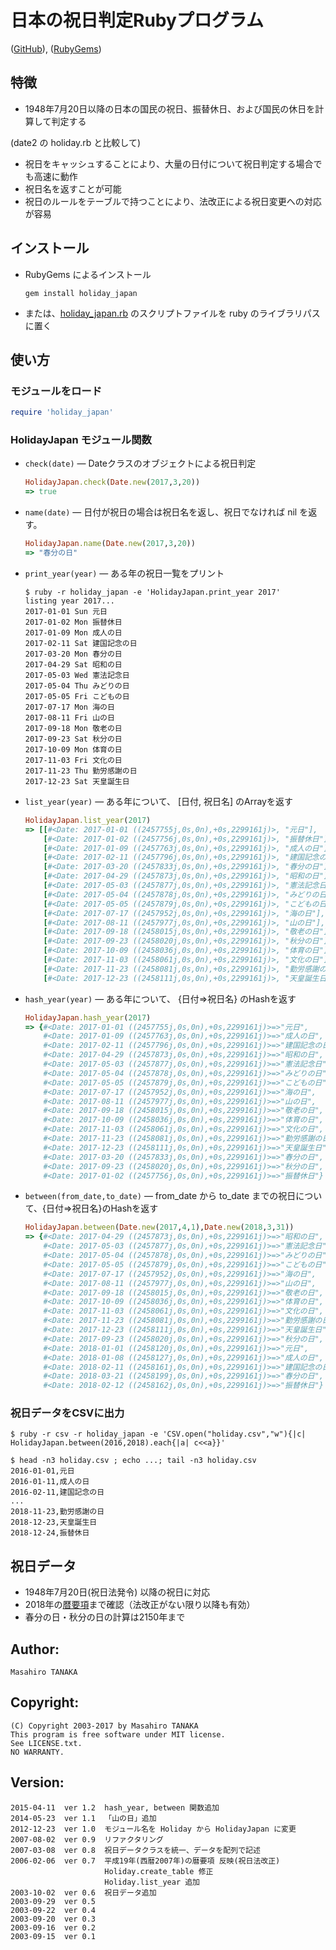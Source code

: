 # 日本の祝日判定Rubyプログラム

([GitHub](https://github.com/masa16/holiday_japan)),
([RubyGems](https://rubygems.org/gems/holiday_japan))

## 特徴
* 1948年7月20日以降の日本の国民の祝日、振替休日、および国民の休日を計算して判定する

(date2 の holiday.rb と比較して)
* 祝日をキャッシュすることにより、大量の日付について祝日判定する場合でも高速に動作
* 祝日名を返すことが可能
* 祝日のルールをテーブルで持つことにより、法改正による祝日変更への対応が容易

## インストール

* RubyGems によるインストール
  ```
  gem install holiday_japan
  ```

* または、[holiday_japan.rb](https://github.com/masa16/holiday_japan/blob/master/lib/holiday_japan.rb)
  のスクリプトファイルを ruby のライブラリパスに置く

## 使い方

### モジュールをロード

  ```ruby
  require 'holiday_japan'
  ```

### HolidayJapan モジュール関数

* `check(date)` ― Dateクラスのオブジェクトによる祝日判定

  ```ruby
  HolidayJapan.check(Date.new(2017,3,20))
  => true
  ```

* `name(date)` ― 日付が祝日の場合は祝日名を返し、祝日でなければ nil を返す。

  ```ruby
  HolidayJapan.name(Date.new(2017,3,20))
  => "春分の日"
  ```

* `print_year(year)` ― ある年の祝日一覧をプリント

  ```
  $ ruby -r holiday_japan -e 'HolidayJapan.print_year 2017'
  listing year 2017...
  2017-01-01 Sun 元日
  2017-01-02 Mon 振替休日
  2017-01-09 Mon 成人の日
  2017-02-11 Sat 建国記念の日
  2017-03-20 Mon 春分の日
  2017-04-29 Sat 昭和の日
  2017-05-03 Wed 憲法記念日
  2017-05-04 Thu みどりの日
  2017-05-05 Fri こどもの日
  2017-07-17 Mon 海の日
  2017-08-11 Fri 山の日
  2017-09-18 Mon 敬老の日
  2017-09-23 Sat 秋分の日
  2017-10-09 Mon 体育の日
  2017-11-03 Fri 文化の日
  2017-11-23 Thu 勤労感謝の日
  2017-12-23 Sat 天皇誕生日
  ```

* `list_year(year)` ― ある年について、 [日付, 祝日名] のArrayを返す

  ```ruby
  HolidayJapan.list_year(2017)
  => [[#<Date: 2017-01-01 ((2457755j,0s,0n),+0s,2299161j)>, "元日"],
      [#<Date: 2017-01-02 ((2457756j,0s,0n),+0s,2299161j)>, "振替休日"],
      [#<Date: 2017-01-09 ((2457763j,0s,0n),+0s,2299161j)>, "成人の日"],
      [#<Date: 2017-02-11 ((2457796j,0s,0n),+0s,2299161j)>, "建国記念の日"],
      [#<Date: 2017-03-20 ((2457833j,0s,0n),+0s,2299161j)>, "春分の日"],
      [#<Date: 2017-04-29 ((2457873j,0s,0n),+0s,2299161j)>, "昭和の日"],
      [#<Date: 2017-05-03 ((2457877j,0s,0n),+0s,2299161j)>, "憲法記念日"],
      [#<Date: 2017-05-04 ((2457878j,0s,0n),+0s,2299161j)>, "みどりの日"],
      [#<Date: 2017-05-05 ((2457879j,0s,0n),+0s,2299161j)>, "こどもの日"],
      [#<Date: 2017-07-17 ((2457952j,0s,0n),+0s,2299161j)>, "海の日"],
      [#<Date: 2017-08-11 ((2457977j,0s,0n),+0s,2299161j)>, "山の日"],
      [#<Date: 2017-09-18 ((2458015j,0s,0n),+0s,2299161j)>, "敬老の日"],
      [#<Date: 2017-09-23 ((2458020j,0s,0n),+0s,2299161j)>, "秋分の日"],
      [#<Date: 2017-10-09 ((2458036j,0s,0n),+0s,2299161j)>, "体育の日"],
      [#<Date: 2017-11-03 ((2458061j,0s,0n),+0s,2299161j)>, "文化の日"],
      [#<Date: 2017-11-23 ((2458081j,0s,0n),+0s,2299161j)>, "勤労感謝の日"],
      [#<Date: 2017-12-23 ((2458111j,0s,0n),+0s,2299161j)>, "天皇誕生日"]]
  ```

* `hash_year(year)` ― ある年について、 {日付=>祝日名} のHashを返す

  ```ruby
  HolidayJapan.hash_year(2017)
  => {#<Date: 2017-01-01 ((2457755j,0s,0n),+0s,2299161j)>=>"元日",
      #<Date: 2017-01-09 ((2457763j,0s,0n),+0s,2299161j)>=>"成人の日",
      #<Date: 2017-02-11 ((2457796j,0s,0n),+0s,2299161j)>=>"建国記念の日",
      #<Date: 2017-04-29 ((2457873j,0s,0n),+0s,2299161j)>=>"昭和の日",
      #<Date: 2017-05-03 ((2457877j,0s,0n),+0s,2299161j)>=>"憲法記念日",
      #<Date: 2017-05-04 ((2457878j,0s,0n),+0s,2299161j)>=>"みどりの日",
      #<Date: 2017-05-05 ((2457879j,0s,0n),+0s,2299161j)>=>"こどもの日",
      #<Date: 2017-07-17 ((2457952j,0s,0n),+0s,2299161j)>=>"海の日",
      #<Date: 2017-08-11 ((2457977j,0s,0n),+0s,2299161j)>=>"山の日",
      #<Date: 2017-09-18 ((2458015j,0s,0n),+0s,2299161j)>=>"敬老の日",
      #<Date: 2017-10-09 ((2458036j,0s,0n),+0s,2299161j)>=>"体育の日",
      #<Date: 2017-11-03 ((2458061j,0s,0n),+0s,2299161j)>=>"文化の日",
      #<Date: 2017-11-23 ((2458081j,0s,0n),+0s,2299161j)>=>"勤労感謝の日",
      #<Date: 2017-12-23 ((2458111j,0s,0n),+0s,2299161j)>=>"天皇誕生日",
      #<Date: 2017-03-20 ((2457833j,0s,0n),+0s,2299161j)>=>"春分の日",
      #<Date: 2017-09-23 ((2458020j,0s,0n),+0s,2299161j)>=>"秋分の日",
      #<Date: 2017-01-02 ((2457756j,0s,0n),+0s,2299161j)>=>"振替休日"}
  ```

* `between(from_date,to_date)` ― from_date から to_date までの祝日について、{日付=>祝日名}のHashを返す

  ```ruby
  HolidayJapan.between(Date.new(2017,4,1),Date.new(2018,3,31))
  => {#<Date: 2017-04-29 ((2457873j,0s,0n),+0s,2299161j)>=>"昭和の日",
      #<Date: 2017-05-03 ((2457877j,0s,0n),+0s,2299161j)>=>"憲法記念日",
      #<Date: 2017-05-04 ((2457878j,0s,0n),+0s,2299161j)>=>"みどりの日",
      #<Date: 2017-05-05 ((2457879j,0s,0n),+0s,2299161j)>=>"こどもの日",
      #<Date: 2017-07-17 ((2457952j,0s,0n),+0s,2299161j)>=>"海の日",
      #<Date: 2017-08-11 ((2457977j,0s,0n),+0s,2299161j)>=>"山の日",
      #<Date: 2017-09-18 ((2458015j,0s,0n),+0s,2299161j)>=>"敬老の日",
      #<Date: 2017-10-09 ((2458036j,0s,0n),+0s,2299161j)>=>"体育の日",
      #<Date: 2017-11-03 ((2458061j,0s,0n),+0s,2299161j)>=>"文化の日",
      #<Date: 2017-11-23 ((2458081j,0s,0n),+0s,2299161j)>=>"勤労感謝の日",
      #<Date: 2017-12-23 ((2458111j,0s,0n),+0s,2299161j)>=>"天皇誕生日",
      #<Date: 2017-09-23 ((2458020j,0s,0n),+0s,2299161j)>=>"秋分の日",
      #<Date: 2018-01-01 ((2458120j,0s,0n),+0s,2299161j)>=>"元日",
      #<Date: 2018-01-08 ((2458127j,0s,0n),+0s,2299161j)>=>"成人の日",
      #<Date: 2018-02-11 ((2458161j,0s,0n),+0s,2299161j)>=>"建国記念の日",
      #<Date: 2018-03-21 ((2458199j,0s,0n),+0s,2299161j)>=>"春分の日",
      #<Date: 2018-02-12 ((2458162j,0s,0n),+0s,2299161j)>=>"振替休日"}
  ```

### 祝日データをCSVに出力

  ```
  $ ruby -r csv -r holiday_japan -e 'CSV.open("holiday.csv","w"){|c| HolidayJapan.between(2016,2018).each{|a| c<<a}}'

  $ head -n3 holiday.csv ; echo ...; tail -n3 holiday.csv
  2016-01-01,元日
  2016-01-11,成人の日
  2016-02-11,建国記念の日
  ...
  2018-11-23,勤労感謝の日
  2018-12-23,天皇誕生日
  2018-12-24,振替休日
  ```

## 祝日データ

* 1948年7月20日(祝日法発令) 以降の祝日に対応
* 2018年の[暦要項](http://eco.mtk.nao.ac.jp/koyomi/yoko/)まで確認（法改正がない限り以降も有効）
* 春分の日・秋分の日の計算は2150年まで

## Author:
    Masahiro TANAKA

## Copyright:
    (C) Copyright 2003-2017 by Masahiro TANAKA
    This program is free software under MIT license.
    See LICENSE.txt.
    NO WARRANTY.

## Version:
    2015-04-11  ver 1.2  hash_year, between 関数追加
    2014-05-23  ver 1.1  「山の日」追加
    2012-12-23  ver 1.0  モジュール名を Holiday から HolidayJapan に変更
    2007-08-02  ver 0.9  リファクタリング
    2007-03-08  ver 0.8  祝日データクラスを統一、データを配列で記述
    2006-02-06  ver 0.7  平成19年(西暦2007年)の暦要項 反映(祝日法改正)
                         Holiday.create_table 修正
                         Holiday.list_year 追加
    2003-10-02  ver 0.6  祝日データ追加
    2003-09-29  ver 0.5
    2003-09-22  ver 0.4
    2003-09-20  ver 0.3
    2003-09-16  ver 0.2
    2003-09-15  ver 0.1
